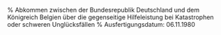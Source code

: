 % Abkommen zwischen der Bundesrepublik Deutschland und dem Königreich Belgien über die gegenseitige Hilfeleistung bei Katastrophen oder schweren Unglücksfällen
% Ausfertigungsdatum: 06.11.1980
 
